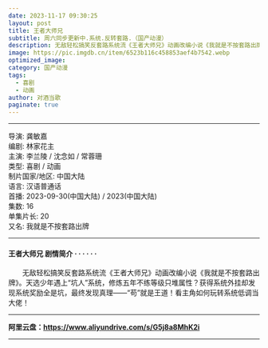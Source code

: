 ```yaml
---
date: 2023-11-17 09:30:25
layout: post
title: 王者大师兄
subtitle: 周六同步更新中.系统.反转套路.（国产动漫）
description: 无敌轻松搞笑反套路系统流《王者大师兄》动画改编小说《我就是不按套路出牌》。天选少年遇上“坑人”系统...
image: https://pic.imgdb.cn/item/6523b116c458853aef4b7542.webp
optimized_image: 
category: 国产动漫
tags:
  - 喜剧
  - 动画
author: 对酒当歌
paginate: true
---
```



---

导演: 龚敏嘉  
编剧: 林家花主  
主演: 李兰陵 / 沈念如 / 常蓉珊  
类型: 喜剧 / 动画  
制片国家/地区: 中国大陆  
语言: 汉语普通话  
首播: 2023-09-30(中国大陆) / 2023(中国大陆)  
集数: 16  
单集片长: 20  
又名: 我就是不按套路出牌  

---

#### 王者大师兄 剧情简介 · · · · · ·

　　无敌轻松搞笑反套路系统流《王者大师兄》动画改编小说《我就是不按套路出牌》。天选少年遇上“坑人”系统，修炼五年不练等级只堆属性？获得系统外挂却发现系统奖励全是坑，最终发现真理——“苟”就是王道！看主角如何玩转系统低调当大佬！  

---

**阿里云盘：<https://www.aliyundrive.com/s/G5j8a8MhK2i>**

---
